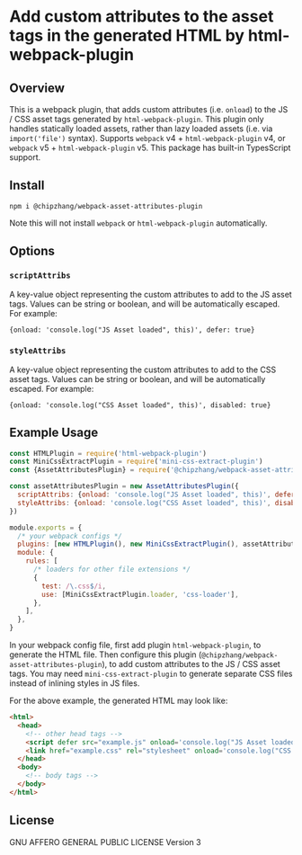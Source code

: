 # Add custom attributes to the asset tags in the generated HTML by html-webpack-plugin

## Overview

This is a webpack plugin, that adds custom attributes (i.e. `onload`) to the JS / CSS asset tags generated by `html-webpack-plugin`.
This plugin only handles statically loaded assets, rather than lazy loaded assets (i.e. via `import('file')` syntax).
Supports `webpack` v4 + `html-webpack-plugin` v4, or `webpack` v5 + `html-webpack-plugin` v5.
This package has built-in TypesScript support.

## Install

```shell
npm i @chipzhang/webpack-asset-attributes-plugin
```

Note this will not install `webpack` or `html-webpack-plugin` automatically.

## Options

### `scriptAttribs`

A key-value object representing the custom attributes to add to the JS asset tags.
Values can be string or boolean, and will be automatically escaped. For example:

```
{onload: 'console.log("JS Asset loaded", this)', defer: true}
```

### `styleAttribs`

A key-value object representing the custom attributes to add to the CSS asset tags.
Values can be string or boolean, and will be automatically escaped. For example:

```
{onload: 'console.log("CSS Asset loaded", this)', disabled: true}
```

## Example Usage

```javascript
const HTMLPlugin = require('html-webpack-plugin')
const MiniCssExtractPlugin = require('mini-css-extract-plugin')
const {AssetAttributesPlugin} = require('@chipzhang/webpack-asset-attributes-plugin')

const assetAttributesPlugin = new AssetAttributesPlugin({
  scriptAttribs: {onload: 'console.log("JS Asset loaded", this)', defer: true},
  styleAttribs: {onload: 'console.log("CSS Asset loaded", this)', disabled: true},
})

module.exports = {
  /* your webpack configs */
  plugins: [new HTMLPlugin(), new MiniCssExtractPlugin(), assetAttributesPlugin],
  module: {
    rules: [
      /* loaders for other file extensions */
      {
        test: /\.css$/i,
        use: [MiniCssExtractPlugin.loader, 'css-loader'],
      },
    ],
  },
}
```

In your webpack config file, first add plugin `html-webpack-plugin`, to generate the HTML file.
Then configure this plugin (`@chipzhang/webpack-asset-attributes-plugin`), to add custom attributes to the JS / CSS asset tags.
You may need `mini-css-extract-plugin` to generate separate CSS files instead of inlining styles in JS files.

For the above example, the generated HTML may look like:

```html
<html>
  <head>
    <!-- other head tags -->
    <script defer src="example.js" onload='console.log("JS Asset loaded", this)'></script>
    <link href="example.css" rel="stylesheet" onload='console.log("CSS Asset loaded", this)' disabled />
  </head>
  <body>
    <!-- body tags -->
  </body>
</html>
```

## License

GNU AFFERO GENERAL PUBLIC LICENSE Version 3
